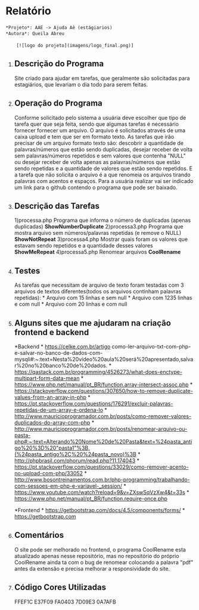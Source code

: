 # Relatório #

    *Projeto*: AAE -> Ajuda Aê (estágiarios)
    *Autora*: Queila Abreu
     
        [![logo do projeto](imagens/logo_final.png)]

1. ## Descrição do Programa ## 

    Site criado para ajudar em tarefas, que geralmente são solicitadas para estagiários, que levariam o dia todo para serem feitas. 

2. ## Operação do Programa ## 

    Conforme solicitado pelo sistema a usuária deve escolher que tipo de tarefa quer que seja feita, sendo que algumas tarefas é necessário fornecer fornecer um arquivo. O arquivo é solicitados através de uma caixa upload e tem que ser em formato texto. 
    As tarefas que irão precisar de um arquivo formato texto são: descobrir a quantidade de palavras/números que estão sendo duplicadas, desejar receber de volta sem palavras/números repetidos e sem valores que contenha "NULL" ou desejar receber de volta apenas as palavras/números que estão sendo repetidas e a quantidade de valores que estão sendo repetidos. 
    E a tarefa que não solicita o arquivo é a que renomeia os arquivos tirando palavras com acentos e espaços. Para a usuária realizar vai ser indicado um link para o github contendo o programa que pode ser baixado.

3. ## Descrição das Tarefas ##  

    1)processa.php 
        Programa que informa o número de duplicadas (apenas duplicadas)
        **ShowNumberDuplicate**
    2)processa3.php 
            Programa que mostra arquivo sem números/palavras repetidas (e remove o NULL)
            **ShowNotRepeat**
    3)processa4.php 
            Mostrar quais foram os valores que estavam sendo repetidos e a quantidade desses valores 
            **ShowMeRepeat**
    4)processa5.php 
            Renomear arquivos
            **CoolRename** 

4. ## Testes ## 

    As tarefas que necessitam de arquivo de texto foram testadas com 3 arquivos de textos diferentes(todos os arquivos continham palavras repetidas): 
        * Arquivo com 15 linhas e sem null
        * Arquivo com 1235 linhas e com null 
        * Arquivo com 20 linhas e com null

5. ## Alguns sites que me ajudaram na criação frontend e backend ##
    
    *Backend
        *  https://celke.com.br/artigo como-ler-arquivo-txt-com-php-e-salvar-no-banco-de-dados-com-mysqli#:~:text=Nesta%20vídeo%20aula%20será%20apresentado,salvar%20no%20banco%20de%20dados.
        *  https://qastack.com.br/programming/4526273/what-does-enctype-multipart-form-data-mean
        *  https://www.php.net/manual/pt_BR/function.array-intersect-assoc.php
        *  https://stackoverflow.com/questions/307650/how-to-remove-duplicate-values-from-an-array-in-php
        *  https://pt.stackoverflow.com/questions/176291/excluir-palavras-repetidas-de-um-array-e-ordena-lo
        * http://www.mauricioprogramador.com.br/posts/como-remover-valores-duplicados-do-array-com-php
        * http://www.mauricioprogramador.com.br/posts/renomear-arquivo-ou-pasta-php#:~:text=Alterando%20Nome%20de%20Pasta&text=%24pasta_antigo%20%3D%20"pasta1"%3B,(%24pasta_antigo%2C%20%24pasta_novo)%3B
        * http://phpbrasil.com/phorum/read.php?11,174043
        * https://pt.stackoverflow.com/questions/33029/como-remover-acento-no-upload-com-php/33052
        * http://www.bosontreinamentos.com.br/php-programming/trabalhando-com-sessoes-em-php-e-variavel-_session/
        * https://www.youtube.com/watch?reload=9&v=ZXswSqVzXw4&t=33s
        * https://www.php.net/manual/pt_BR/function.require-once.php

    *Frontend
        *  https://getbootstrap.com/docs/4.5/components/forms/
        *  https://getbootstrap.com

6. ## Comentários ## 

    O site pode ser melhorado no frontend, o programa CoolRename esta atualizado apenas nesse repositório, mas no repositório do próprio CoolRename ainda ta com o bug de renomear colocando a palavra "pdf" antes da extensão e precisa melhorar a responsividade do site. 

7. ## Código Cores Utilizadas ##
    FFEF1C
    E37F09
    FA0403
    7D09E3
    0A7AFB







    
